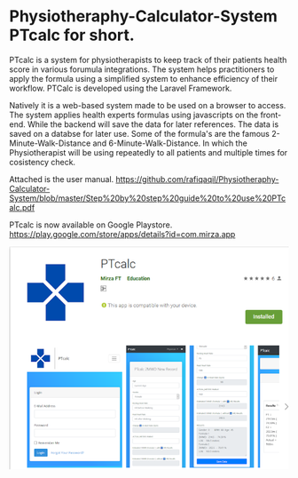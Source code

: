 # Physiotheraphy-Calculator-System PTcalc for short.
PTcalc is a system for physiotherapists to keep track of their patients health score in various forumula integrations.  The system helps practitioners to apply the formula using a simplified system to enhance efficiency of their workflow.  PTCalc is developed using the Laravel Framework.  

Natively it is a web-based system made to be used on a browser to access.  The system applies health experts formulas using javascripts on the front-end.  While the backend will save the data for later references.  The data is saved on a databse for later use.  Some of the formula's are the famous 2-Minute-Walk-Distance and  6-Minute-Walk-Distance.  In which the Physiotherapist will be using repeatedly to all patients and multiple times for cosistency check.   

Attached is the user manual.
https://github.com/rafiqaqil/Physiotheraphy-Calculator-System/blob/master/Step%20by%20step%20guide%20to%20use%20PTcalc.pdf

PTcalc is now available on Google Playstore.
https://play.google.com/store/apps/details?id=com.mirza.app

![Screenshot](PTCALC.png)

